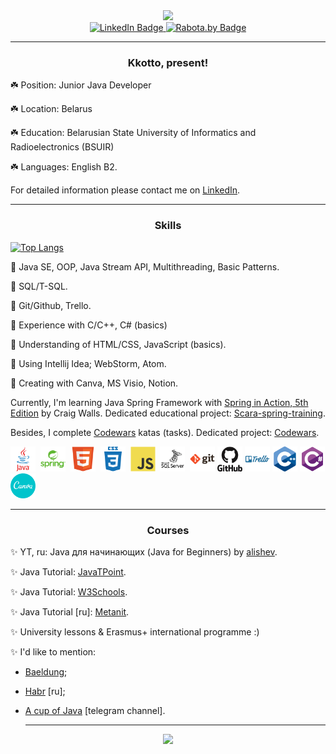 <div id="header" align="center">
  <img src="https://media.giphy.com/media/mEsOq022kLlDO/giphy.gif" width="30%"/>
  <div id="badge">
  <a href="https://www.linkedin.com/in/ksen-sharupich/">
    <img src="https://img.shields.io/badge/LinkedIn-blue?logo=linkedin&logoColor=white&style=for-the-badge" alt="LinkedIn Badge"/>
  </a>
  <a href="https://rabota.by/resume/a73b70bfff084013ea0039ed1f46784645634c">
    <img src="https://img.shields.io/badge/rabota.by%20-red?style=for-the-badge" alt="Rabota.by Badge"/>
  </a>
<!-- views counter: <img src="https://komarev.com/ghpvc/?username=Kkotto&style=flat-square&color=blue" alt=""/> welp, one day it can be useful :D-->
</div>
</div>

---

<h3 align="center">Kkotto, present!</h3>

☘️ Position: Junior Java Developer

☘️ Location: Belarus

☘️ Education: Belarusian State University of Informatics and Radioelectronics (BSUIR)

☘️ Languages: English B2.

For detailed information please contact me on [LinkedIn](https://www.linkedin.com/in/ksen-sharupich/).

---

<h3 align="center">Skills</h3>

[![Top Langs](https://github-readme-stats.vercel.app/api/top-langs/?username=Kkotto&layout=compact&theme=vision-friendly-dark)](https://github.com/anuraghazra/github-readme-stats)

📌 Java SE, OOP, Java Stream API, Multithreading, Basic Patterns.

📌 SQL/T-SQL.

📌 Git/Github, Trello.

📌 Experience with C/C++, C# (basics)

📌 Understanding of HTML/CSS, JavaScript (basics).

📌 Using Intellij Idea; WebStorm, Atom.

📌 Creating with Canva, MS Visio, Notion.

Currently, I'm learning Java Spring Framework with [Spring in Action, 5th Edition](https://www.amazon.com/Spring-Action-Craig-Walls/dp/1617294942) by Craig Walls. Dedicated educational project: [Scara-spring-training](https://github.com/Kkotto/Scara-spring-training).

Besides, I complete [Codewars](https://www.codewars.com/dashboard) katas (tasks). Dedicated project: [Codewars](https://github.com/Kkotto/Codewars).

<div id="skills">
  <img src="https://github.com/devicons/devicon/blob/master/icons/java/java-original-wordmark.svg" title="Java" alt="Java" width="40" height="40"/>&nbsp;
  <img src="https://github.com/devicons/devicon/blob/master/icons/spring/spring-original-wordmark.svg" title="Spring" alt="Spring" width="40" height="40"/>&nbsp;
  <img src="https://github.com/devicons/devicon/blob/master/icons/html5/html5-original.svg" title="HTML5" alt="HTML" width="40" height="40"/>&nbsp;
  <img src="https://github.com/devicons/devicon/blob/master/icons/css3/css3-plain-wordmark.svg"  title="CSS3" alt="CSS" width="40" height="40"/>&nbsp;
  <img src="https://github.com/devicons/devicon/blob/master/icons/javascript/javascript-original.svg" title="JavaScript" alt="JavaScript" width="40" height="40"/>&nbsp;
  <img src="https://github.com/devicons/devicon/blob/master/icons/microsoftsqlserver/microsoftsqlserver-plain-wordmark.svg" title="Microsoft SQL Server" alt="Microsoft SQL Server" width="40" height="40"/>&nbsp;
  <img src="https://github.com/devicons/devicon/blob/master/icons/git/git-original-wordmark.svg" title="Git" alt="Git" width="40" height="40"/>
  <img src="https://github.com/devicons/devicon/blob/master/icons/github/github-original-wordmark.svg" title="GitHub" alt="GitHub" width="40" height="40"/>
  <img src="https://github.com/devicons/devicon/blob/master/icons/trello/trello-plain-wordmark.svg" title="Trello" alt="Trello" width="40" height="40"/>
  <img src="https://github.com/devicons/devicon/blob/master/icons/cplusplus/cplusplus-original.svg" title="C++" alt="Cplusplus" width="40" height="40"/>
  <img src="https://github.com/devicons/devicon/blob/master/icons/csharp/csharp-original.svg" title="C#" alt="Csharp" width="40" height="40"/>
  <img src="https://github.com/devicons/devicon/blob/master/icons/canva/canva-original.svg" title="Canva" alt="Canva" width="40" height="40"/>

  ---

<h3 align="center">Courses</h3>

✨ YT, ru: Java для начинающих (Java for Beginners) by [alishev](https://youtube.com/playlist?list=PLAma_mKffTOSUkXp26rgdnC0PicnmnDak).

✨ Java Tutorial: [JavaTPoint](https://www.javatpoint.com/java-tutorial).

✨ Java Tutorial: [W3Schools](https://www.w3schools.com/java/default.asp).

✨ Java Tutorial [ru]: [Metanit](https://metanit.com/java/tutorial/).

✨ University lessons & Erasmus+ international programme :)

✨ I'd like to mention: 
- [Baeldung](https://www.baeldung.com); 
- [Habr](https://habr.com/ru/all/) [ru]; 
- [A cup of Java](https://t.me/a_cup_of_java) [telegram channel].
  
  ---
  
<div align="center">
  <img src="https://media.giphy.com/media/AFdcYElkoNAUE/giphy.gif" width="30%"/>
</div>
 
